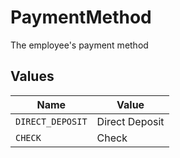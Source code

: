 # PaymentMethod

The employee's payment method


## Values

| Name             | Value            |
| ---------------- | ---------------- |
| `DIRECT_DEPOSIT` | Direct Deposit   |
| `CHECK`          | Check            |